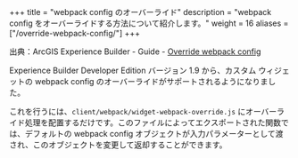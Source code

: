 +++
title = "webpack config のオーバーライド"
description = "webpack config をオーバーライドする方法について紹介します。"
weight = 16
aliases = ["/override-webpack-config/"]
+++

出典：ArcGIS Experience Builder - Guide - [Override webpack config](https://developers.arcgis.com/experience-builder/guide/override-webpack-config/)

Experience Builder Developer Edition バージョン 1.9 から、カスタム ウィジェットの webpack config のオーバーライドがサポートされるようになりました。

これを行うには、`client/webpack/widget-webpack-override.js` にオーバーライド処理を配置するだけです。このファイルによってエクスポートされた関数では、デフォルトの webpack config オブジェクトが入力パラメーターとして渡され、このオブジェクトを変更して返却することができます。